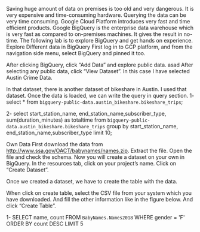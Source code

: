 Saving huge amount of data on premises is too old and very dangerous. It is very expensive and time-consuming hardware. Querying the data can be very time consuming.
Google Cloud Platform introduces very fast and time efficient products. Google BigQuery is the enterprise data warehouse which is very fast as compared to on-premises machines. It gives the result in no-time. 
The following lab is to explore BigQuery and get hands on experience.
Explore Different data in BigQuery
First log in to GCP platform, and from the navigation side menu, select BigQuery and pinned it too. 
 
After clicking BigQuery, click “Add Data” and explore public data.
 <h>asad</h>
After selecting any public data, click “View Dataset”. In this case I have selected Austin Crime Data.
 
In that dataset, there is another dataset of bikeshare in Austin. I used that dataset. Once the data is loaded, we can write the query in query section.
1-	select * from `bigquery-public-data.austin_bikeshare.bikeshare_trips`;
 

2-	select  start_station_name, end_station_name,subscriber_type, sum(duration_minutes) as totaltime
	from `bigquery-public-data.austin_bikeshare.bikeshare_trips`
	group by start_station_name, end_station_name,subscriber_type
	limit 10;

 
Own Data
First download the data from http://www.ssa.gov/OACT/babynames/names.zip. Extract the file. Open the file and check the schema.
Now you will create a dataset on your own in BigQuery. In the resources tab, click on your project’s name. Click on “Create Dataset”.

 
Once we created a dataset, we have to create the table with the data.
 
When click on create table,  select the CSV file from your system which you have downloaded. And fill the other information like in the figure below. And click “Create Table”.
 
1-	SELECT name, count FROM `BabyNames.Names2018` WHERE gender = 'F' ORDER BY count DESC LIMIT 5

 
